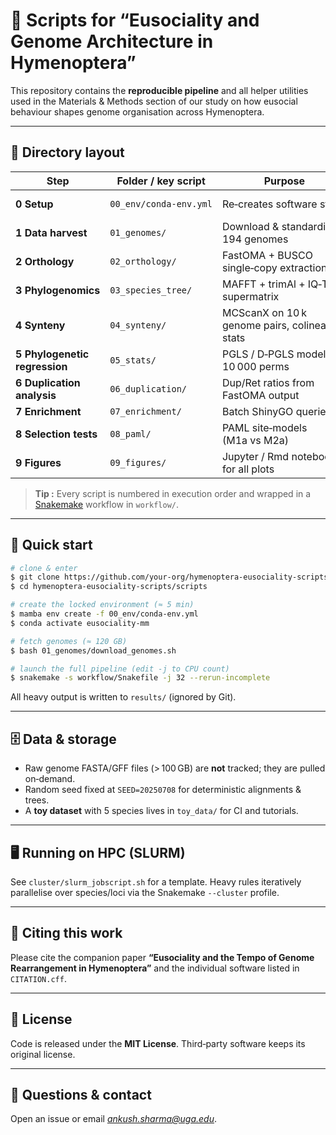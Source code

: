 # 🐝 Scripts for “Eusociality and Genome Architecture in Hymenoptera”

This repository contains the **reproducible pipeline** and all helper utilities used in the Materials & Methods section of our study on how eusocial behaviour shapes genome organisation across Hymenoptera.

---

## 📁 Directory layout

| Step                          | Folder / key script    | Purpose                                         | Main tools                     |
| ----------------------------- | ---------------------- | ----------------------------------------------- | ------------------------------ |
| **0 Setup**                   | `00_env/conda‑env.yml` | Re‑creates software stack                       | *mamba*, *conda‑lock*          |
| **1 Data harvest**            | `01_genomes/`          | Download & standardise 194 genomes              | *wget*, *Biopython*            |
| **2 Orthology**               | `02_orthology/`        | FastOMA + BUSCO single‑copy extraction          | *FastOMA v2.2*, *BUSCO v5.7*   |
| **3 Phylogenomics**           | `03_species_tree/`     | MAFFT + trimAl + IQ‑TREE supermatrix            | *MAFFT*, *trimAl*, *IQ‑TREE 2* |
| **4 Synteny**                 | `04_synteny/`          | MCScanX on 10 k genome pairs, colinearity stats | *MCScanX*                      |
| **5 Phylogenetic regression** | `05_stats/`            | PGLS / D‑PGLS models, 10 000 perms              | *R nlme*, *caper*              |
| **6 Duplication analysis**    | `06_duplication/`      | Dup/Ret ratios from FastOMA output              | *pandas*                       |
| **7 Enrichment**              | `07_enrichment/`       | Batch ShinyGO queries                           | *R httr*                       |
| **8 Selection tests**         | `08_paml/`             | PAML site‑models (M1a vs M2a)                   | *PAML 4*                       |
| **9 Figures**                 | `09_figures/`          | Jupyter / Rmd notebooks for all plots           | *matplotlib*, *ggplot2*        |

> **Tip :** Every script is numbered in execution order and wrapped in a [Snakemake](https://snakemake.readthedocs.io) workflow in `workflow/`.

---

## 🚀 Quick start

```bash
# clone & enter
$ git clone https://github.com/your‑org/hymenoptera‑eusociality‑scripts.git
$ cd hymenoptera‑eusociality‑scripts/scripts

# create the locked environment (≈ 5 min)
$ mamba env create -f 00_env/conda-env.yml
$ conda activate eusociality-mm

# fetch genomes (≈ 120 GB)
$ bash 01_genomes/download_genomes.sh

# launch the full pipeline (edit -j to CPU count)
$ snakemake -s workflow/Snakefile -j 32 --rerun-incomplete
```

All heavy output is written to `results/` (ignored by Git).

---

## 🗄️ Data & storage

* Raw genome FASTA/GFF files (> 100 GB) are **not** tracked; they are pulled on‑demand.
* Random seed fixed at `SEED=20250708` for deterministic alignments & trees.
* A **toy dataset** with 5 species lives in `toy_data/` for CI and tutorials.

---

## 🖥️ Running on HPC (SLURM)

See `cluster/slurm_jobscript.sh` for a template. Heavy rules iteratively parallelise over species/loci via the Snakemake `--cluster` profile.

---

## 📜 Citing this work

Please cite the companion paper **“Eusociality and the Tempo of Genome Rearrangement in Hymenoptera”** and the individual software listed in `CITATION.cff`.

---

## 🪪 License

Code is released under the **MIT License**. Third‑party software keeps its original license.

---

## 🙋 Questions & contact

Open an issue or email *[ankush.sharma@uga.edu](mailto:ankush.sharma@uga.edu)*.
